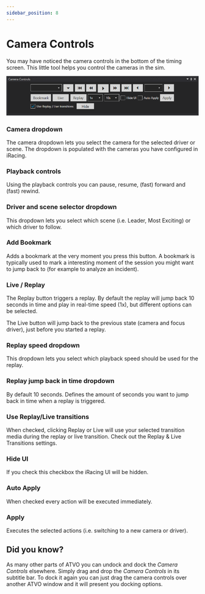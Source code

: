 ```yaml
---
sidebar_position: 8
---
```


# Camera Controls

You may have noticed the camera controls in the bottom of the timing screen. This little tool helps you control the cameras in the sim.

![ATVO Camera Controls](../../static/img/timingscreen/timing-screen-camera-controls.png)

### Camera dropdown
The camera dropdown lets you select the camera for the selected driver or scene. The dropdown is populated with the cameras you have configured in iRacing.

### Playback controls
Using the playback controls you can pause, resume, (fast) forward and (fast) rewind.

### Driver and scene selector dropdown
This dropdown lets you select which scene (i.e. Leader, Most Exciting) or which driver to follow.

### Add Bookmark
Adds a bookmark at the very moment you press this button. A bookmark is typically used to mark a interesting moment of the session you might want to jump back to (for example to analyze an incident).

### Live / Replay
The Replay button triggers a replay. By default the replay will jump back 10 seconds in time and play in real-time speed (1x), but different options can be selected.

The Live button will jump back to the previous state (camera and focus driver), just before you started a replay.

### Replay speed dropdown
This dropdown lets you select which playback speed should be used for the replay.

### Replay jump back in time dropdown
By default 10 seconds. Defines the amount of seconds you want to jump back in time when a replay is triggered.

### Use Replay/Live transitions
When checked, clicking Replay or Live will use your selected transition media during the replay or live transition. Check out the Replay & Live Transitions settings.

### Hide UI
If you check this checkbox the iRacing UI will be hidden.

### Auto Apply
When checked every action will be executed immediately.

### Apply
Executes the selected actions (i.e. switching to a new camera or driver).

## Did you know?
As many other parts of ATVO you can undock and dock the *Camera Controls* elsewhere. Simply drag and drop the *Camera Controls* in its subtitle bar. To dock it again you can just drag the camera controls over another ATVO window and it will present you docking options.



